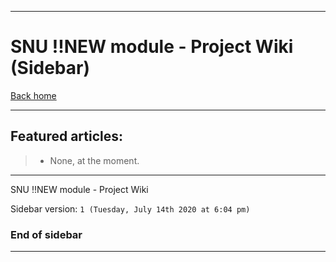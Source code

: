 
***

# SNU !!NEW module - Project Wiki (Sidebar)

[Back home](https://github.com/seanpm2001/SNU_--New/wiki/)

***

## Featured articles:

> * None, at the moment.

***

SNU !!NEW module - Project Wiki

Sidebar version: `1 (Tuesday, July 14th 2020 at 6:04 pm)`

### End of sidebar

***
